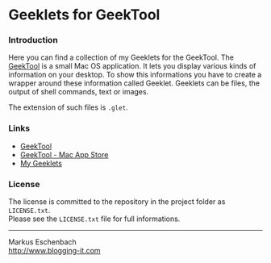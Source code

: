 Geeklets for GeekTool
=====================

### Introduction

Here you can find a collection of my Geeklets for the GeekTool.
The [GeekTool](http://projects.tynsoe.org/en/geektool/) is a small Mac OS application. It lets you display various kinds of information on your desktop. To show this informations you have to create a wrapper around these information called Geeklet. Geeklets can be files, the output of shell commands, text or images.  

The extension of such files is `.glet`.


### Links

* [GeekTool](http://projects.tynsoe.org/en/geektool/)
* [GeekTool - Mac App Store](http://itunes.apple.com/us/app/geektool/id456877552)
* [My Geeklets](http://www.blogging-it.com/software/geektool-geeklets)


### License
The license is committed to the repository in the project folder as `LICENSE.txt`.  
Please see the `LICENSE.txt` file for full informations.


----------------------------------

Markus Eschenbach  
http://www.blogging-it.com
